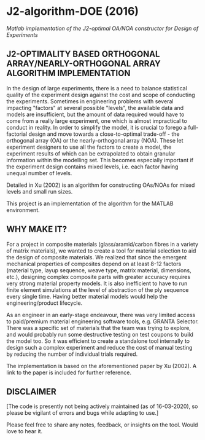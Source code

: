 # J2-algorithm-DOE (2016)
_Matlab implementation of the J2-optimal OA/NOA constructor for Design of Experiments_



## J2-OPTIMALITY BASED ORTHOGONAL ARRAY/NEARLY-ORTHOGONAL ARRAY ALGORITHM IMPLEMENTATION


In the design of large experiments, there is a need to balance statistical quality of the experiment design against the cost and scope of conducting the experiments. Sometimes in engineering problems with several impacting "factors" at several possible "levels", the available data and models are insufficient, but the amount of data required would have to come from a really large experiment, one which is almost impractical to conduct in reality. In order to simplify the model, it is crucial to forego a full-factorial design and move towards a close-to-optimal trade-off - the orthogonal array (OA) or the nearly-orthogonal array (NOA). These let experiment designers to use all the factors to create a model, the experiment results of which can be extrapolated to obtain granular information within the modelling set. This becomes especially important if the experiment design contains mixed levels, i.e. each factor having unequal number of levels.

Detailed in Xu (2002) is an algorithm for constructing OAs/NOAs for mixed levels and small run sizes.

This project is an implementation of the algorithm for the MATLAB environment.



## WHY MAKE IT?

For a project in composite materials (glass/aramid/carbon fibres in a variety of matrix materials), we wanted to create a tool for material selection to aid the design of composite materials. We realized that since the emergent mechanical properties of composites depend on at least 8-12 factors (material type, layup sequence, weave type, matrix material, dimensions, etc.), designing complex composite parts with greater accuracy requires very strong material property models. It is also inefficient to have to run finite element simulations at the level of abstraction of the ply sequence every single time. Having better material models would help the engineering/product lifecycle.

As an engineer in an early-stage endeavour, there was very limited access to paid/premium material engineering software tools, e.g. GRANTA Selector. There was a specific set of materials that the team was trying to explore, and would probably run some destructive testing on test coupons to build the model too. So it was efficient to create a standalone tool internally to design such a complex experiment and reduce the cost of manual testing by reducing the number of individual trials required.

The implementation is based on the aforementioned paper by Xu (2002). A link to the paper is included for further reference.



## DISCLAIMER
[The code is presently not being actively maintained (as of 16-03-2020), so please be vigilant of errors and bugs while adapting to use.]




Please feel free to share any notes, feedback, or insights on the tool. Would love to hear it.
